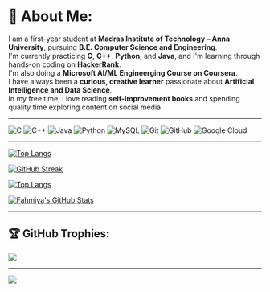 # 💫 About Me:
I am a first-year student at **Madras Institute of Technology – Anna University**, pursuing **B.E. Computer Science and Engineering**.  
I'm currently practicing **C**, **C++**, **Python**, and **Java**, and I'm learning through hands-on coding on **HackerRank**.  
I'm also doing a **Microsoft AI/ML Engineerging Course on Coursera**.  
I have always been a **curious, creative learner** passionate about **Artificial Intelligence and Data Science**.  
In my free time, I love reading **self-improvement books** and spending quality time exploring content on social media.

---

![C](https://img.shields.io/badge/C-%2300599C.svg?style=for-the-badge&logo=c&logoColor=white)
![C++](https://img.shields.io/badge/C++-%2300599C.svg?style=for-the-badge&logo=c%2B%2B&logoColor=white)
![Java](https://img.shields.io/badge/Java-%23ED8B00.svg?style=for-the-badge&logo=openjdk&logoColor=white)
![Python](https://img.shields.io/badge/Python-3670A0?style=for-the-badge&logo=python&logoColor=ffdd54)
![MySQL](https://img.shields.io/badge/MySQL-%2300f.svg?style=for-the-badge&logo=mysql&logoColor=white)
![Git](https://img.shields.io/badge/Git-%23F05033.svg?style=for-the-badge&logo=git&logoColor=white)
![GitHub](https://img.shields.io/badge/GitHub-%23121011.svg?style=for-the-badge&logo=github&logoColor=white)
![Google Cloud](https://img.shields.io/badge/GoogleCloud-%234285F4.svg?style=for-the-badge&logo=google-cloud&logoColor=white)


---

[![Top Langs](https://github-readme-stats.vercel.app/api/top-langs/?username=Fahmiya006&layout=compact&theme=tokyonight&hide_border=true&exclude_repo=repo_name_here)](https://github.com/anuraghazra/github-readme-stats)

[![GitHub Streak](https://streak-stats.demolab.com?user=Fahmiya006&theme=tokyonight&hide_border=true)](https://git.io/streak-stats)

[![Top Langs](https://github-readme-stats.vercel.app/api/top-langs/?username=Fahmiya006&layout=compact&theme=tokyonight&hide_border=true)](https://github.com/anuraghazra/github-readme-stats)

[![Fahmiya's GitHub Stats](https://github-readme-stats.vercel.app/api?username=Fahmiya006&show_icons=true&theme=tokyonight&hide_border=true)](https://github.com/anuraghazra/github-readme-stats)

---

## 🏆 GitHub Trophies:
![](https://github-profile-trophy.vercel.app/?username=Fahmiya006&theme=tokyonight&no-frame=false&no-bg=true&margin-w=4)

---



[![](https://visitcount.itsvg.in/api?id=Fahmiya006&icon=5&color=12)](https://visitcount.itsvg.in)


<!-- Proudly created with GPRM ( https://gprm.itsvg.in ) -->
